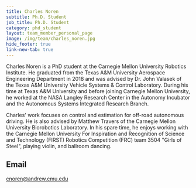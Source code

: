 ```yaml
---
title: Charles Noren
subtitle: Ph.D. Student
job_title: Ph.D. Student
category: phd_student
layout: team_member_personal_page
image: /img/team/charles_noren.jpg
hide_footer: true
link-new-tab: true
---
```


Charles Noren is a PhD student at the Carnegie Mellon University Robotics Institute. He graduated from the Texas A&M University Aerospace Engineering Department in 2018 and was advised by Dr. John Valasek of the Texas A&M University Vehicle Systems & Control Laboratory. During his time at Texas A&M University and before joining Carnegie Mellon University, he worked at the NASA Langley Research Center in the Autonomy Incubator and the Autonomous Systems Integrated Research Branch.

Charles' work focuses on control and estimation for off-road autonomous driving. He is also advised by Matthew Travers of the Carnegie Mellon University Biorobotics Laboratory. In his spare time, he enjoys working with the Carnegie Mellon University For Inspiration and Recognition of Science and Technology (FIRST) Robotics Competition (FRC) team 3504 "Girls of Steel", playing violin, and ballroom dancing.

## Email ##
cnoren@andrew.cmu.edu